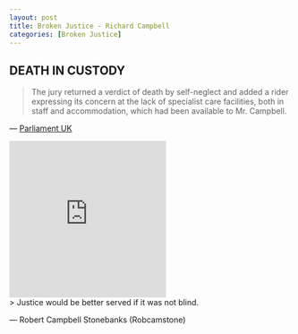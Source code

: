 ```yaml
---
layout: post
title: Broken Justice - Richard Campbell
categories: [Broken Justice]
---
```


## DEATH IN CUSTODY

> The jury returned a verdict of death by self-neglect and added a rider expressing its concern at the lack of specialist care facilities, both in staff and accommodation, which had been available to Mr. Campbell.

&#8212; <a href="https://api.parliament.uk/historic-hansard/commons/1980/aug/08/richard-campbell-death-in-custody">Parliament UK</a>

<iframe width="280" height="280" src="https://www.youtube.com/embed/5NhYyfQMTQQ" frameborder="0" allow="accelerometer; autoplay; encrypted-media; gyroscope; picture-in-picture" allowfullscreen></iframe>
<br/>
> Justice would be better served if it was not blind.

&#8212; Robert Campbell Stonebanks (Robcamstone)
